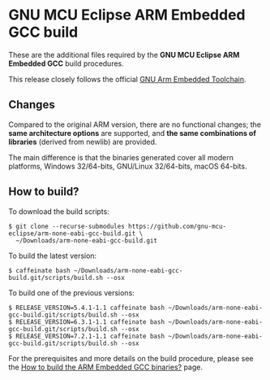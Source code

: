 # GNU MCU Eclipse ARM Embedded GCC build

These are the additional files required by the **GNU MCU Eclipse ARM Embedded GCC** build procedures.

This release closely follows the official [GNU Arm Embedded Toolchain](https://developer.arm.com/open-source/gnu-toolchain/gnu-rm).

## Changes

Compared to the original ARM version, there are no functional changes; the **same architecture options** are supported, and **the same combinations of libraries** (derived from newlib) are provided.

The main difference is that the binaries generated cover all modern platforms, Windows 32/64-bits, GNU/Linux 32/64-bits, macOS 64-bits.

## How to build?

To download the build scripts:

```console
$ git clone --recurse-submodules https://github.com/gnu-mcu-eclipse/arm-none-eabi-gcc-build.git \
  ~/Downloads/arm-none-eabi-gcc-build.git
```

To build the latest version:

```console
$ caffeinate bash ~/Downloads/arm-none-eabi-gcc-build.git/scripts/build.sh --osx
```

To build one of the previous versions:

```console
$ RELEASE_VERSION=5.4.1-1.1 caffeinate bash ~/Downloads/arm-none-eabi-gcc-build.git/scripts/build.sh --osx
$ RELEASE_VERSION=6.3.1-1.1 caffeinate bash ~/Downloads/arm-none-eabi-gcc-build.git/scripts/build.sh --osx
$ RELEASE_VERSION=7.2.1-1.1 caffeinate bash ~/Downloads/arm-none-eabi-gcc-build.git/scripts/build.sh --osx
```

For the prerequisites and more details on the build procedure, please see the [How to build the ARM Embedded GCC binaries?](http://gnu-mcu-eclipse.github.io/toolchain/arm/build-procedure/) page. 

